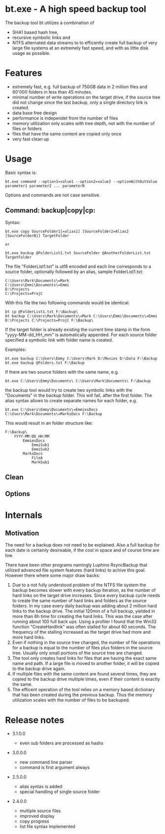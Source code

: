 bt.exe - A high speed backup tool
=================================
The backup tool bt utilizes a combination of 
- SHA1 based hash tree,
- recursive symbolic links and
- NTFS alternated data streams to 
to efficently create full backup of very large file systems at an extremely fast speed,
and with as little disk usage as possible.

Features
========
- extremely fast, e.g. full backup of 750GB data in 2 million files and 60'000 folders in less than 45 minutes.
- minimal number of write operations on the target drive, if the source tree did not change since the last backup,
  only a single directory link is created.
- data base free design
- performance is independet from the number of files
- memory utilization only scales with tree depth, not with the number of files or folders
- files that have the same content are copied only once
- very fast clean up

Usage
=====
Basic syntax is:
	
	bt.exe command --option1=value1 --option2=value2 --optionWithOutValue parameter1 parameter2 ... parameterN

Options and commands are not case sensitive.

Command: backup|copy|cp:
------------------------

Syntax:
	
	bt.exe copy SourceFolder1[=alias1] [SourceFolder2=Alias2 [SourceFolderN]] TargetFolder
	
	or
	
	bt.exe backup @FolderList1.txt SourceFolder @AnotherFolderList.txt TargetFolder
	
The file "FolderList1.txt" is utf8 encoded and each line corresponds to a source folder, optionally followed by
an alias, sample FolderList1.txt: 

	C:\Users\Mark\Documents\=Mark
	C:\Users\Emmi\Documents\=Emmi
	D:\Projects
	C:\Projects=ProjC

With this file the two following commands would be identical:

	bt cp @FolderList1.txt F:\Backup\
	bt backup C:\Users\Mark\Documents\=Mark C:\Users\Emmi\Documents\=Emmi D:\Projects C:\Projects=ProjC F:\Backup\

If the target folder is already existing the current time stamp in the form "yyyy-MM-dd_HH_mm" 
is automatically appended. For each source folder specified a symbolic link with folder name is
created.

Examples:

	bt.exe backup C:\Users\Emmy C:\Users\Mark D:\Movies D:\Data F:\Backup
	bt.exe backup @Folders.txt F:\Backup
	
If there are two source folders with the same name, e.g.

	bt.exe C:\Users\Emmy\Documents\ C:\Users\Mark\Documents\ F:\Backup
	
the backup tool would try to create two symbolic links with the "Documents" in the backup folder. 
This will fail, after the first folder. The alias syntax allows to create separate names for each
folder, e.g.
	
	bt.exe C:\Users\Emmy\Documents\=EmmiesDocs C:\Users\Mark\Documents\=MarksDocs F:\Backup

This would result in an folder structure like:

	F:\Backup\
		YYYY-MM-DD_HH:MM
			EmmiesDocs
				EmmiSub1
				EmmiSub2
			MarksDocs
				FileA
				MarkSub1

Clean
-----
   
   
Options
-------   
   
Internals
=========
Motivation
----------
The need for a backup does not need to be explained. Also a full backup for each date is certainly 
desireable, if the cost in space and of course time are low.

There have been other programs namingly Luphino RsyncBackup that utilized advanced file system features
(hard links) to achive this goal.
However there where some major draw backs:
1. Due to a not fully understood problem of the NTFS file system the backup becomes slower with every backup 
   iteration, as the number of hard links on the target drive increases. Since every backup cycle needs to create
   the same number of hard links and folders as the source folders. In my case every daily backup was adding about
   2 million hard links to the backup drive. The initial 120min of a full backup, yielded in more than 8h time for
   creating the hard links. This was the case after running about 100 full back ups. Using a profiler I found that
   the Win32 function "CreateHardlink" was often stalled for about 60 seconds. The frequency of the stalling increased
   as the target drive had more and more hard links.
2. Even if nothing in the source tree changed, the number of file operations for a backup is equal to the number
   of files plus folders in the source tree. Usually only small portions of the source tree are changed.
3. The tool only creates hard links for files that are having the exact same name and path. If a large file
   is moved to another folder, it will be copied to the backup drive again.
4. If multiple files with the same content are found several times, they are copied to the backup drive multiple
   times, even if their content is exactly the same.
5. The efficent operation of the tool relies on a memory based dictionary that has been created during the previous
   backup. Thus the memory utilization scales with the number of files to be backuped.


Release notes
=============
- 3.1.0.0
	* even sub folders are processed as hashs

- 3.0.0.0
	* new command line parser
	* command is first argument always
	
- 2.5.0.0
	* alias syntax is added
	* special handling of single source folder
	
- 2.4.0.0
	* multiple source files
	* improved display
	* copy progress
	* list file syntax implemented
